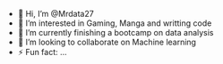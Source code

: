 - 👋 Hi, I’m @Mrdata27
- 👀 I’m interested in Gaming, Manga and writting code
- 🌱 I’m currently finishing a bootcamp on data analysis
- 💞️ I’m looking to collaborate on Machine learning
- ⚡ Fun fact: ...

<!---
Mrdata27/Mrdata27 is a ✨ special ✨ repository because its `README.md` (this file) appears on your GitHub profile.
You can click the Preview link to take a look at your changes.
--->
